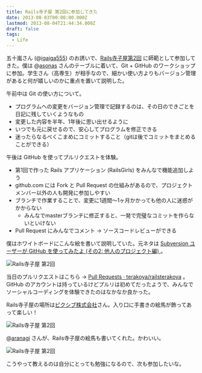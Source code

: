 ```yaml
---
title: Rails寺子屋 第2回に参加してきた
date: 2013-08-03T00:00:00.000Z
lastmod: 2013-08-04T21:44:34.000Z
draft: false
tags:
  - Life
---
```


五十嵐さん (@[igaiga555](https://twitter.com/igaiga555)) のお誘いで、[Rails寺子屋第2回](http://rails.terakoya.io/) に師範として参加してきた。僕は @[asonas](https://twitter.com/asonas) さんのテーブルに着いて、Git + GitHub のワークショップに参加。学生さん（高専生）が相手なので、細かい使い方よりもバージョン管理があると何が嬉しいのかに重点を置いて説明した。

午前中は Git の使い方について。

- プログラムへの変更をバージョン管理で記録するのは、その日のできごとを日記に残していくようなもの
- 変更した内容を半年、1年後に思い出せるように
- いつでも元に戻せるので、安心してプログラムを修正できる
- 迷ったらなるべくこまめにコミットすること（gitは後でコミットをまとめることができる）

午後は GitHub を使ってプルリクエストを体験。

- 第1回で作った Rails アプリケーション (RailsGirls) をみんなで機能追加しよう
- github.com には Fork と Pull Request の仕組みがあるので、プロジェクトメンバー以外の人も開発に参加しやすい
- ブランチで作業することで、変更に1週間〜1ヶ月かかっても他の人に迷惑がかからない
  - みんなでmasterブランチに修正すると、一発で完璧なコミットを作らないといけない
- Pull Request にみんなでコメント → ソースコードレビューができる

僕はホワイトボードにこんな絵を書いて説明していた。元ネタは [Subversion ユーザーが GitHub を使ってみたよ (その2: 他人のプロジェクト編) ](/posts/20100705/p01)。

![Rails寺子屋 第2回](@/assets/flickr/9433593852.jpg "Rails寺子屋 第2回")

当日のプルリクエストはこちら → [Pull Requests · terakoya/railsterakoya](https://github.com/terakoya/railsterakoya/pulls) 。GitHub のアカウントは持っているけどプルリは初めてだったようで、みんなでソーシャルコーディングを体験できたのはなかなか良かった。

Rails寺子屋の場所は[ピクシブ株式会社](http://www.pixiv.co.jp/)さん。入り口に手書きの絵馬が飾ってあって楽しい！

![Rails寺子屋 第2回](@/assets/flickr/9430844355.jpg "Rails寺子屋 第2回")

@[aranagi](https://twitter.com/aranagi) さんが、Rails寺子屋の絵馬も書いてくれた。かわいい。

![Rails寺子屋 第2回](@/assets/flickr/9433618278.jpg "Rails寺子屋 第2回")

こうやって教えるのは自分にとっても勉強になるので、次も参加したいな。
